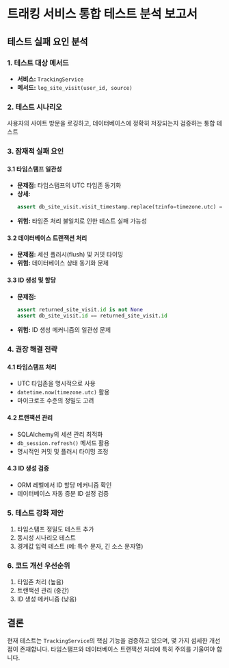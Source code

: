 # 트래킹 서비스 통합 테스트 분석 보고서

## 테스트 실패 요인 분석

### 1. 테스트 대상 메서드
- **서비스:** `TrackingService`
- **메서드:** `log_site_visit(user_id, source)`

### 2. 테스트 시나리오
사용자의 사이트 방문을 로깅하고, 데이터베이스에 정확히 저장되는지 검증하는 통합 테스트

### 3. 잠재적 실패 요인

#### 3.1 타임스탬프 일관성
- **문제점:** 타임스탬프의 UTC 타임존 동기화
- **상세:** 
  ```python
  assert db_site_visit.visit_timestamp.replace(tzinfo=timezone.utc) == returned_site_visit.visit_timestamp.replace(tzinfo=timezone.utc)
  ```
- **위험:** 타임존 처리 불일치로 인한 테스트 실패 가능성

#### 3.2 데이터베이스 트랜잭션 처리
- **문제점:** 세션 플러시(flush) 및 커밋 타이밍
- **위험:** 데이터베이스 상태 동기화 문제

#### 3.3 ID 생성 및 할당
- **문제점:** 
  ```python
  assert returned_site_visit.id is not None
  assert db_site_visit.id == returned_site_visit.id
  ```
- **위험:** ID 생성 메커니즘의 일관성 문제

### 4. 권장 해결 전략

#### 4.1 타임스탬프 처리
- UTC 타임존을 명시적으로 사용
- `datetime.now(timezone.utc)` 활용
- 마이크로초 수준의 정밀도 고려

#### 4.2 트랜잭션 관리
- SQLAlchemy의 세션 관리 최적화
- `db_session.refresh()` 메서드 활용
- 명시적인 커밋 및 플러시 타이밍 조정

#### 4.3 ID 생성 검증
- ORM 레벨에서 ID 할당 메커니즘 확인
- 데이터베이스 자동 증분 ID 설정 검증

### 5. 테스트 강화 제안

1. 타임스탬프 정밀도 테스트 추가
2. 동시성 시나리오 테스트
3. 경계값 입력 테스트 (예: 특수 문자, 긴 소스 문자열)

### 6. 코드 개선 우선순위
1. 타임존 처리 (높음)
2. 트랜잭션 관리 (중간)
3. ID 생성 메커니즘 (낮음)

## 결론
현재 테스트는 `TrackingService`의 핵심 기능을 검증하고 있으며, 몇 가지 섬세한 개선점이 존재합니다. 타임스탬프와 데이터베이스 트랜잭션 처리에 특히 주의를 기울여야 합니다.
